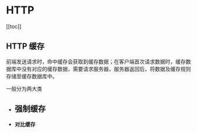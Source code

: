 # HTTP

[[toc]]

## HTTP 缓存

前端发送请求时，命中缓存会获取到缓存数据；在客户端首次请求数据时，缓存数据库中没有对应的缓存数据，需要请求服务器，服务器返回后，将数据及缓存规则存储至缓存数据库中。

一般分为两大类

- **强制缓存**
  - 
- **对比缓存**




